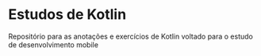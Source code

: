 # Estudos de Kotlin
Repositório para as anotações e exercícios de Kotlin voltado para o estudo de desenvolvimento mobile
